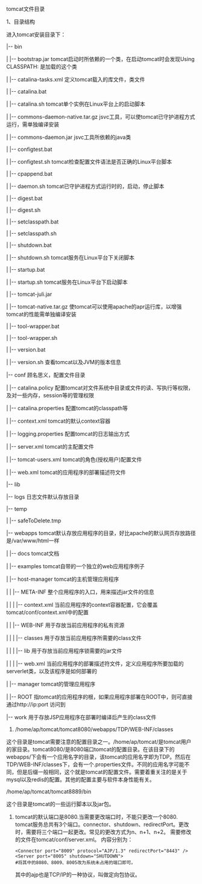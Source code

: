 tomcat文件目录

1、目录结构

进入tomcat安装目录下：

|-- bin

|   |-- bootstrap.jar	tomcat启动时所依赖的一个类，在启动tomcat时会发现Using CLASSPATH: 是加载的这个类

|   |-- catalina-tasks.xml	定义tomcat载入的库文件，类文件

|   |-- catalina.bat

|   |-- catalina.sh	                 tomcat单个实例在Linux平台上的启动脚本

|   |-- commons-daemon-native.tar.gz	           jsvc工具，可以使tomcat已守护进程方式运行，需单独编译安装

|   |-- commons-daemon.jar	           jsvc工具所依赖的java类

|   |-- configtest.bat

|   |-- configtest.sh	        tomcat检查配置文件语法是否正确的Linux平台脚本

|   |-- cpappend.bat

|   |-- daemon.sh	tomcat已守护进程方式运行时的，启动，停止脚本

|   |-- digest.bat

|   |-- digest.sh

|   |-- setclasspath.bat

|   |-- setclasspath.sh

|   |-- shutdown.bat

|   |-- shutdown.sh	tomcat服务在Linux平台下关闭脚本

|   |-- startup.bat

|   |-- startup.sh	         tomcat服务在Linux平台下启动脚本

|   |-- tomcat-juli.jar

|   |-- tomcat-native.tar.gz	 使tomcat可以使用apache的apr运行库，以增强tomcat的性能需单独编译安装

|   |-- tool-wrapper.bat

|   |-- tool-wrapper.sh

|   |-- version.bat

|   |-- version.sh	查看tomcat以及JVM的版本信息

|-- conf	顾名思义，配置文件目录

|   |-- catalina.policy	配置tomcat对文件系统中目录或文件的读、写执行等权限，及对一些内存，session等的管理权限

|   |-- catalina.properties	配置tomcat的classpath等

|   |-- context.xml	tomcat的默认context容器

|   |-- logging.properties	配置tomcat的日志输出方式

|   |-- server.xml	       tomcat的主配置文件

|   |-- tomcat-users.xml	       tomcat的角色(授权用户)配置文件

|   |-- web.xml	tomcat的应用程序的部署描述符文件

|-- lib

|-- logs	日志文件默认存放目录

|-- temp

|   |-- safeToDelete.tmp

|-- webapps	          tomcat默认存放应用程序的目录，好比apache的默认网页存放路径是/var/www/html一样

|   |-- docs	tomcat文档

|   |-- examples                     tomcat自带的一个独立的web应用程序例子

|   |-- host-manager              tomcat的主机管理应用程序

|	|   |-- META-INF	          整个应用程序的入口，用来描述jar文件的信息

|	|   |   |-- context.xml     当前应用程序的context容器配置，它会覆盖tomcat/conf/context.xml中的配置

|	|   |-- WEB-INF	 用于存放当前应用程序的私有资源

|	|   |   |-- classes	 用于存放当前应用程序所需要的class文件

|       |   |	|-- lib	         用于存放当前应用程序锁需要的jar文件

|	|   |   |-- web.xml	当前应用程序的部署描述符文件，定义应用程序所要加载的serverlet类，以及该程序是如何部署的

|   |-- manager                  tomcat的管理应用程序

|   |-- ROOT	             指tomcat的应用程序的根，如果应用程序部署在ROOT中，则可直接通过http://ip:port 访问到

|-- work	用于存放JSP应用程序在部署时编译后产生的class文件

1. /home/ap/tomcat/tomcat8080/webapps/TDP/WEB-INF/classes

这个目录是tomcat需要注意的配置目录之一。/home/ap/tomcat/是tomcat用户的家目录。tomcat8080/是8080端口tomcat的配置目录。在该目录下的webapps/下会有一个应用名字的目录，该tomcat的应用名字即为TDP。然后在TDP/WEB-INF/classes下，会有一个.properties文件。不同的应用名字可能不同，但是后缀一般相同，这个就是tomcat的配置文件。需要着重关注的是关于mysql以及redis的配置。其他的配置主要与软件本身性能有关。

/home/ap/tomcat/tomcat8889/bin

这个目录是tomcat的一些运行脚本以及jar包。

1. tomcat的默认端口是8080.当需要更改端口时，不能只更改一个8080.
   tomcat服务总共有3个端口。connector、shutdown、redirectPort。更改时，需要将三个端口一起更改。常见的更改方式为n、n+1、n+2。
   需要修改的文件在tomcat/conf/server.xml。
   内容分别为：
       <Connector port="8080" protocol="HTTP/1.1"
                connectionTimeout="20000"
                redirectPort="8443" />
       
       <Connector port="8009" protocol="AJP/1.3" redirectPort="8443" />
       <Server port="8005" shutdown="SHUTDOWN">
       #将其中的8080、8009、8005改为系统未占用的端口即可。
   其中的ajp也是TCP/IP的一种协议，叫做定向包协议。
